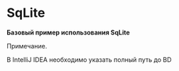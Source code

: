 # SqLite

**Базовый пример использования SqLite**

Примечание.

В IntelliJ IDEA необходимо указать полный путь до BD


